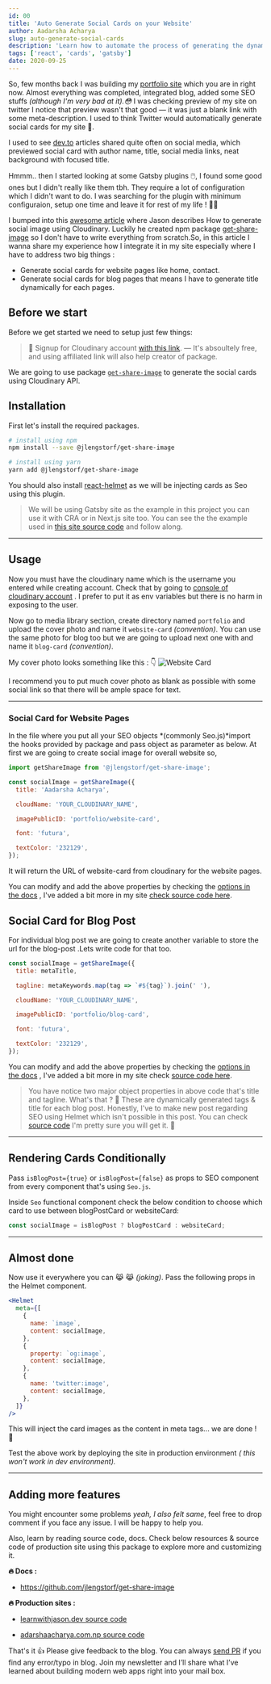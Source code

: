 ```yaml
---
id: 00
title: 'Auto Generate Social Cards on your Website'
author: Aadarsha Acharya
slug: auto-generate-social-cards
description: 'Learn how to automate the process of generating the dynamic social media cards for website pages and blog posts.'
tags: ['react', 'cards', 'gatsby']
date: 2020-09-25
---
```


So, few months back I was building my [portfolio site](http://adarshaacharya.com.np/) which you are in right now. Almost everything was completed, integrated blog, added some SEO stuffs _(although I'm very bad at it).😳_ I was checking preview of my site on twitter I notice that preview wasn't that good — it was just a blank link with some meta-description. I used to think Twitter would automatically generate social cards for my site 🤪.

I used to see [dev.to](https://dev.to/) articles shared quite often on social media, which previewed social card with author name, title, social media links, neat background with focused title.

Hmmm.. then I started looking at some Gatsby plugins 🖱️, I found some good ones but I didn't really like them tbh. They require a lot of configuration which I didn't want to do. I was searching for the plugin with minimum configuraion, setup one time and leave it for rest of my life ! 🚀🔥

I bumped into this [awesome article](https://www.learnwithjason.dev/blog/auto-generate-social-image/) where Jason describes How to generate social image using Cloudinary. Luckily he created npm package [get-share-image](https://www.npmjs.com/package/@jlengstorf/get-share-image) so I don't have to write everything from scratch.So, in this article I wanna share my experience how I integrate it in my site especially where I have to address two big things :

- Generate social cards for website pages like home, contact.
- Generate social cards for blog pages that means I have to generate title dynamically for each pages.

## Before we start

Before we get started we need to setup just few things:

> 🚨 Signup for Cloudinary account [with this link](https://jason.af/cloudinary). — It's absoultely free, and using affiliated link will also help creator of package.

We are going to use package [`get-share-image`](https://www.npmjs.com/package/@jlengstorf/get-share-image) to generate the social cards using Cloudinary API.

## Installation

First let's install the required packages.

```bash
# install using npm
npm install --save @jlengstorf/get-share-image

# install using yarn
yarn add @jlengstorf/get-share-image
```

You should also install [react-helmet](https://www.gatsbyjs.com/plugins/gatsby-plugin-react-helmet/#install) as we will be injecting cards as Seo using this plugin.

> We will be using Gatsby site as the example in this project you can use it with CRA or in Next.js site too.
> You can see the the example used in [this site source code](https://github.com/adarshaacharya/adarshaacharya.com.np/blob/master/src/components/Seo/Seo.js) and follow along.

---

## Usage

Now you must have the cloudinary name which is the username you entered while creating account. Check that by going to [console of cloudinary account](https://cloudinary.com/console) . I prefer to put it as env variables but there is no harm in exposing to the user.

Now go to media library section, create directory named `portfolio` and upload the cover photo and name it `website-card` _(convention)_. You can use the same photo for blog too but we are going to upload next one with and name it `blog-card` _(convention)_.

My cover photo looks something like this : 👇
![Website Card](website-card.png)

I recommend you to put much cover photo as blank as possible with some social link so that there will be ample space for text.

---

### Social Card for Website Pages

In the file where you put all your SEO objects *(commonly Seo.js)*import the hooks provided by package and pass object as parameter as below.
At first we are going to create social image for overall website so,

```js
import getShareImage from '@jlengstorf/get-share-image';

const socialImage = getShareImage({
  title: 'Aadarsha Acharya',

  cloudName: 'YOUR_CLOUDINARY_NAME',

  imagePublicID: 'portfolio/website-card',

  font: 'futura',

  textColor: '232129',
});
```

It will return the URL of website-card from cloudinary for the website pages.

You can modify and add the above properties by checking the [options in the docs](https://github.com/jlengstorf/get-share-image#options) , I've added a bit more in my site [check source code here](https://github.com/adarshaacharya/adarshaacharya.com.np/blob/c229d6341ae76d0c49b5cd6e969640aee44e799c/src/components/Seo/Seo.js#L15).

## Social Card for Blog Post

For individual blog post we are going to create another variable to store the url for the blog-post .Lets write code for that too.

```js
const socialImage = getShareImage({
  title: metaTitle,

  tagline: metaKeywords.map(tag => `#${tag}`).join(' '),

  cloudName: 'YOUR_CLOUDINARY_NAME',

  imagePublicID: 'portfolio/blog-card',

  font: 'futura',

  textColor: '232129',
});
```

You can modify and add the above properties by checking the [options in the docs](https://github.com/jlengstorf/get-share-image#options) , I've added a bit more in my site check [source code here](https://github.com/adarshaacharya/adarshaacharya.com.np/blob/c229d6341ae76d0c49b5cd6e969640aee44e799c/src/components/Seo/Seo.js#L31).

> You have notice two major object properties in above code that's title and tagline. What's that ? 🤔
> These are dynamically generated tags & title for each blog post. Honestly, I've to make new post regarding SEO using Helmet which isn't possible in this post. You can check [source code](https://github.com/adarshaacharya/adarshaacharya.com.np/blob/c229d6341ae76d0c49b5cd6e969640aee44e799c/src/components/Seo/Seo.js) I'm pretty sure you will get it. 🧠

---

## Rendering Cards Conditionally

Pass `isBlogPost={true}` or `isBlogPost={false}` as props to SEO component from every component that's using `Seo.js`.

Inside `Seo` functional component check the below condition to choose which card to use between blogPostCard or websiteCard:

```js
const socialImage = isBlogPost ? blogPostCard : websiteCard;
```

---

## Almost done

Now use it everywhere you can 😹 😹 _(joking)_. Pass the following props in the Helmet component.

```jsx
<Helmet
  meta={[
    {
      name: `image`,
      content: socialImage,
    },
    {
      property: `og:image`,
      content: socialImage,
    },
    {
      name: 'twitter:image',
      content: socialImage,
    },
  ]}
/>
```

This will inject the card images as the content in meta tags... we are done ! 🤙

Test the above work by deploying the site in production environment _( this won't work in dev environment)._

---

## Adding more features

You might encounter some problems _yeah, I also felt same_, feel free to drop comment if you face any issue. I will be happy to help you.

Also, learn by reading source code, docs. Check below resources & source code of production site using this package to explore more and customizing it.

**🔥 Docs :**

- https://github.com/jlengstorf/get-share-image

**🔥 Production sites :**

- [learnwithjason.dev source code](https://github.com/jlengstorf/learnwithjason.dev)

- [adarshaacharya.com.np source code](https://github.com/adarshaacharya/adarshaacharya.com.np)

That's it 👍 Please give feedback to the blog. You can always [send PR](https://github.com/adarshaacharya/adarshaacharya.com.np/edit/master/content/posts/00-auto-generate-social-card/index.md) if you find any error/typo in blog. Join my newsletter and I’ll share what I’ve learned about building modern web apps right into your mail box.
